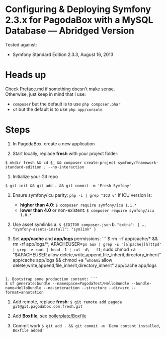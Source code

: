 Configuring & Deploying Symfony 2.3.x for PagodaBox with a MySQL Database — Abridged Version
==========================

Tested against:

* Symfony Standard Edition 2.3.3, August 16, 2013


# Heads up

Check [Preface.md](Preface.md) if something doesn't make sense.<br/>
Otherwise, just keep in mind that I use:

- `composer` but the default is to use `php composer.phar`
- `sf` but the default is to use `php app/console`

# Steps

1. In PagodaBox, create a new application

1. Start locally, replace **fresh** with your project folder:
```
$ mkdir fresh && cd $_ && composer create-project symfony/framework-standard-edition . --no-interaction
``` 

1. Initialize your Git repo
```
$ git init && git add . && git commit -m 'Fresh Symfony'
```

1. Ensure symfony/icu parity: ```php -i | grep "ICU v"``` If ICU version is:
	- **higher than 4.0**: `$ composer require symfony/icu 1.1.*`
	- **lower than 4.0** or non-existent: `$ composer require symfony/icu 1.0.*`

1. Use asset symlinks
	a. ```$ $EDITOR composer.json```
	b. ``` "extra": {
    …,
    "symfony-assets-install": "symlink"
} ```

1. Set **app/cache** and **app/logs** permissions: ```
$ rm -rf app/cache/* && rm -rf app/logs/*; APACHEUSER=`ps aux | grep -E '[a]pache|[h]ttpd' | grep -v root | head -1 | cut -d\  -f1`; sudo chmod +a "$APACHEUSER allow delete,write,append,file_inherit,directory_inherit" app/cache app/logs &&
chmod +a "`whoami` allow delete,write,append,file_inherit,directory_inherit" app/cache app/logs
```

1. Bootstrap some production content: ```
$ sf generate:bundle --namespace=PagodaTest/HelloBundle --bundle-name=HelloBundle --no-interaction --structure --dir=src --format=annotation
```

1. Add remote, replace **fresh**: `$ git remote add pagoda git@git.pagodabox.com:fresh.git`

1. Add **Boxfile**, see [boilerplate/Boxfile](boilerplate/Boxfile)

1. Commit work `$ git add . && git commit -m 'Demo content installed, Boxfile added'`